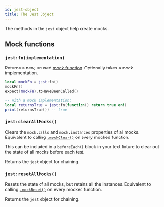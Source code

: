```yaml
---
id: jest-object
title: The Jest Object
---
```


The methods in the `jest` object help create mocks.

## Mock functions

### `jest:fn(implementation)`

Returns a new, unused [mock function](MockFunctionAPI.md). Optionally takes a mock implementation.

```lua
local mockFn = jest:fn()
mockFn()
expect(mockFn).toHaveBeenCalled()

-- With a mock implementation:
local returnsTrue = jest:fn(function() return true end)
print(returnsTrue()) -- true
```

### `jest:clearAllMocks()`

Clears the `mock.calls` and `mock.instances` properties of all mocks. Equivalent to calling [`.mockClear()`](MockFunctionAPI.md#mockfnmockclear) on every mocked function.

This can be included in a `beforeEach()` block in your text fixture to clear out the state of all mocks before each test.

Returns the `jest` object for chaining.

### `jest:resetAllMocks()`

Resets the state of all mocks, but retains all the instances. Equivalent to calling [`.mockReset()`](MockFunctionAPI.md#mockfnmockreset) on every mocked function.

Returns the `jest` object for chaining.
